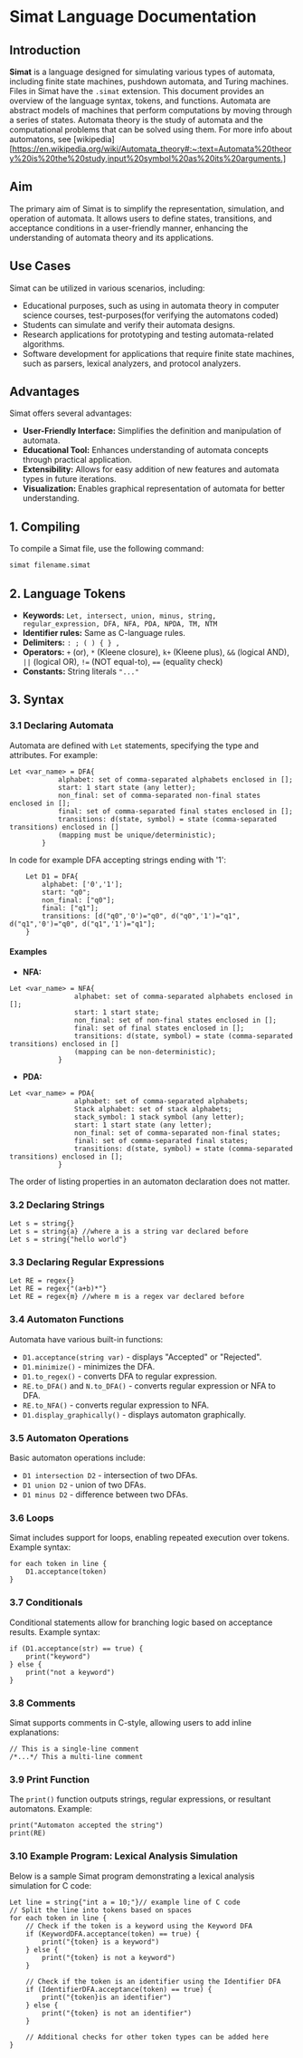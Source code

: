 
# Simat Language Documentation

## Introduction
**Simat** is a language designed for simulating various types of automata, including finite state machines, pushdown automata, and Turing machines. Files in Simat have the `.simat` extension. This document provides an overview of the language syntax, tokens, and functions. Automata  are abstract models of machines that perform computations by moving through a series of states. Automata theory is the study of automata and the computational problems that can be solved using them. For more info about automatons, see [wikipedia][https://en.wikipedia.org/wiki/Automata_theory#:~:text=Automata%20theory%20is%20the%20study,input%20symbol%20as%20its%20arguments.]

## Aim
The primary aim of Simat is to simplify the representation, simulation, and operation of automata. It allows users to define states, transitions, and acceptance conditions in a user-friendly manner, enhancing the understanding of automata theory and its applications.

## Use Cases
Simat can be utilized in various scenarios, including:
- Educational purposes, such as using in automata theory in computer science courses, test-purposes(for verifying the automatons coded)
- Students can simulate and verify their automata designs.
- Research applications for prototyping and testing automata-related algorithms.
- Software development for applications that require finite state machines, such as parsers, lexical analyzers, and protocol analyzers.

## Advantages
Simat offers several advantages:
- **User-Friendly Interface:** Simplifies the definition and manipulation of automata.
- **Educational Tool:** Enhances understanding of automata concepts through practical application.
- **Extensibility:** Allows for easy addition of new features and automata types in future iterations.
- **Visualization:** Enables graphical representation of automata for better understanding.

## 1. Compiling
To compile a Simat file, use the following command:
```bash
simat filename.simat
```


## 2. Language Tokens
- **Keywords:** `Let, intersect, union, minus, string, regular_expression, DFA, NFA, PDA, NPDA, TM, NTM`
- **Identifier rules:** Same as C-language rules.
- **Delimiters:** `: ; ( ) { } ,`
- **Operators:** `+` (or), `*` (Kleene closure), `k+` (Kleene plus), `&&` (logical AND), `||` (logical OR), `!=` (NOT equal-to), `==` (equality check)
- **Constants:** String literals `"..."`

## 3. Syntax
### 3.1 Declaring Automata
Automata are defined with `Let` statements, specifying the type and attributes. For example:
```plaintext
Let <var_name> = DFA{
			alphabet: set of comma-separated alphabets enclosed in [];
			start: 1 start state (any letter);
			non_final: set of comma-separated non-final states enclosed in [];
			final: set of comma-separated final states enclosed in [];
			transitions: d(state, symbol) = state (comma-separated transitions) enclosed in []
			(mapping must be unique/deterministic);
		}
```
In code for example DFA accepting strings ending with '1':
```
	Let D1 = DFA{
		alphabet: ['0','1'];
		start: "q0";
		non_final: ["q0"];
		final: ["q1"];
		transitions: [d("q0",'0')="q0", d("q0",'1')="q1", d("q1",'0')="q0", d("q1",'1')="q1"];
	}
```
#### Examples
- **NFA:**
```plaintext
Let <var_name> = NFA{
				alphabet: set of comma-separated alphabets enclosed in [];
				start: 1 start state;
				non_final: set of non-final states enclosed in [];
				final: set of final states enclosed in [];
				transitions: d(state, symbol) = state (comma-separated transitions) enclosed in []
				(mapping can be non-deterministic);
			}
```
    
- **PDA:**
```plaintext
Let <var_name> = PDA{
				alphabet: set of comma-separated alphabets;
				Stack alphabet: set of stack alphabets;
				stack_symbol: 1 stack symbol (any letter);
				start: 1 start state (any letter);
				non_final: set of comma-separated non-final states;
				final: set of comma-separated final states;
				transitions: d(state, symbol) = state (comma-separated transitions) enclosed in [];
			}
```

The order of listing properties in an automaton declaration does not matter.

### 3.2 Declaring Strings
```plaintext
Let s = string{}
Let s = string{a} //where a is a string var declared before
Let s = string{"hello world"}
```

### 3.3 Declaring Regular Expressions
```plaintext
Let RE = regex{}
Let RE = regex{"(a+b)*"}
Let RE = regex{m} //where m is a regex var declared before
```

### 3.4 Automaton Functions
Automata have various built-in functions:
- `D1.acceptance(string var)` - displays "Accepted" or "Rejected".
- `D1.minimize()` - minimizes the DFA.
- `D1.to_regex()` - converts DFA to regular expression.
- `RE.to_DFA()` and `N.to_DFA()` - converts regular expression or NFA to DFA.
- `RE.to_NFA()` - converts regular expression to NFA.
- `D1.display_graphically()` - displays automaton graphically.

### 3.5 Automaton Operations
Basic automaton operations include:
- `D1 intersection D2` - intersection of two DFAs.
- `D1 union D2` - union of two DFAs.
- `D1 minus D2` - difference between two DFAs.

### 3.6 Loops
Simat includes support for loops, enabling repeated execution over tokens. Example syntax:
```plaintext
for each token in line {
    D1.acceptance(token)
}
```

### 3.7 Conditionals
Conditional statements allow for branching logic based on acceptance results. Example syntax:
```plaintext
if (D1.acceptance(str) == true) {
    print("keyword")
} else {
    print("not a keyword")
}
```

### 3.8 Comments
Simat supports comments in C-style, allowing users to add inline explanations:
```plaintext
// This is a single-line comment
/*...*/ This a multi-line comment
```

### 3.9 Print Function
The `print()` function outputs strings, regular expressions, or resultant automatons. Example:
```plaintext
print("Automaton accepted the string")
print(RE)
```

### 3.10 Example Program: Lexical Analysis Simulation
Below is a sample Simat program demonstrating a lexical analysis simulation for C code:
```plaintext
Let line = string{"int a = 10;"}// example line of C code
// Split the line into tokens based on spaces
for each token in line {
    // Check if the token is a keyword using the Keyword DFA
    if (KeywordDFA.acceptance(token) == true) {
        print("{token} is a keyword")
    } else {
        print("{token} is not a keyword")
    }
    
    // Check if the token is an identifier using the Identifier DFA
    if (IdentifierDFA.acceptance(token) == true) {
        print("{token}is an identifier")
    } else {
        print("{token} is not an identifier")
    }
    
    // Additional checks for other token types can be added here
}
```

